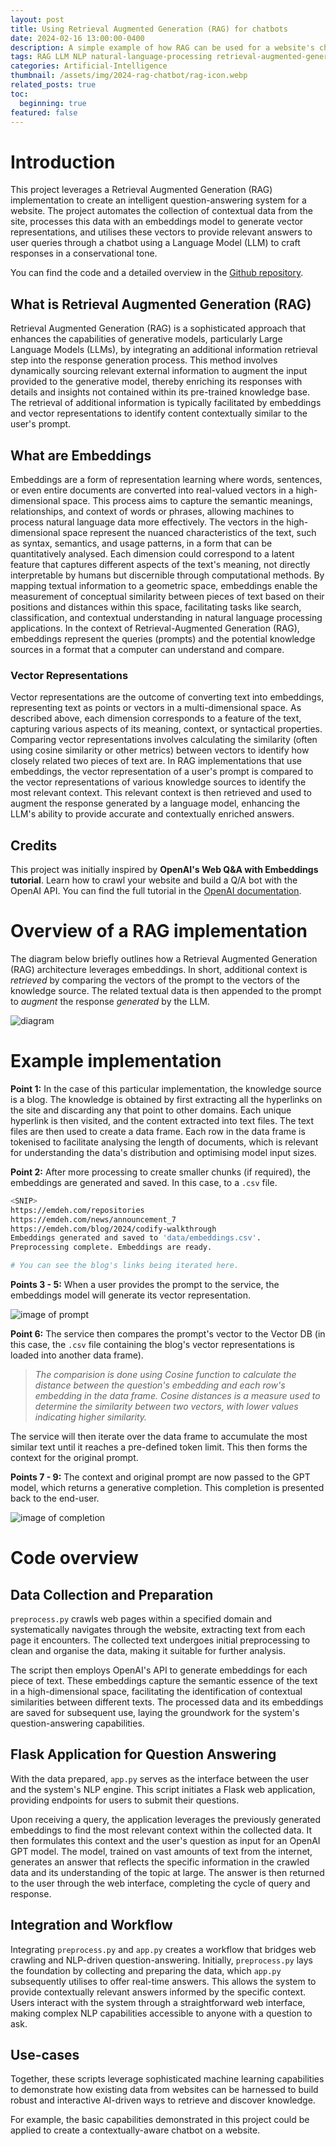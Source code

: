 ```yaml
---
layout: post
title: Using Retrieval Augmented Generation (RAG) for chatbots
date: 2024-02-16 13:00:00-0400
description: A simple example of how RAG can be used for a website's chatbot.
tags: RAG LLM NLP natural-language-processing retrieval-augmented-generation large-language-models chatbot python embeddings
categories: Artificial-Intelligence
thumbnail: /assets/img/2024-rag-chatbot/rag-icon.webp
related_posts: true
toc:
  beginning: true
featured: false
---
```


# Introduction
This project leverages a Retrieval Augmented Generation (RAG) implementation to create an intelligent question-answering system for a website. The project automates the collection of contextual data from the site, processes this data with an embeddings model to generate vector representations, and utilises these vectors to provide relevant answers to user queries through a chatbot using a Language Model (LLM) to craft responses in a conservational tone.

You can find the code and a detailed overview in the <a href="https://github.com/emdeh/web-crawl-qna-blog-bot">Github repository</a>.

## What is Retrieval Augmented Generation (RAG)
Retrieval Augmented Generation (RAG) is a sophisticated approach that enhances the capabilities of generative models, particularly Large Language Models (LLMs), by integrating an additional information retrieval step into the response generation process. This method involves dynamically sourcing relevant external information to augment the input provided to the generative model, thereby enriching its responses with details and insights not contained within its pre-trained knowledge base. The retrieval of additional information is typically facilitated by embeddings and vector representations to identify content contextually similar to the user's prompt.

## What are Embeddings
Embeddings are a form of representation learning where words, sentences, or even entire documents are converted into real-valued vectors in a high-dimensional space. This process aims to capture the semantic meanings, relationships, and context of words or phrases, allowing machines to process natural language data more effectively. The vectors in the high-dimensional space represent the nuanced characteristics of the text, such as syntax, semantics, and usage patterns, in a form that can be quantitatively analysed. Each dimension could correspond to a latent feature that captures different aspects of the text's meaning, not directly interpretable by humans but discernible through computational methods. By mapping textual information to a geometric space, embeddings enable the measurement of conceptual similarity between pieces of text based on their positions and distances within this space, facilitating tasks like search, classification, and contextual understanding in natural language processing applications. In the context of Retrieval-Augmented Generation (RAG), embeddings represent the queries (prompts) and the potential knowledge sources in a format that a computer can understand and compare.

### Vector Representations
Vector representations are the outcome of converting text into embeddings, representing text as points or vectors in a multi-dimensional space. As described above, each dimension corresponds to a feature of the text, capturing various aspects of its meaning, context, or syntactical properties. Comparing vector representations involves calculating the similarity (often using cosine similarity or other metrics) between vectors to identify how closely related two pieces of text are. In RAG implementations that use embeddings, the vector representation of a user's prompt is compared to the vector representations of various knowledge sources to identify the most relevant context. This relevant context is then retrieved and used to augment the response generated by a language model, enhancing the LLM's ability to provide accurate and contextually enriched answers.

## Credits
This project was initially inspired by **OpenAI's Web  Q&A with Embeddings tutorial**. Learn how to crawl your website and build a Q/A bot with the OpenAI API. You can find the full tutorial in the <a href="https://platform.openai.com/docs/tutorials/web-qa-embeddings">OpenAI documentation</a>.


# Overview of a RAG implementation
The diagram below briefly outlines how a Retrieval Augmented Generation (RAG) architecture leverages embeddings. In short, additional context is *retrieved* by comparing the vectors of the prompt to the vectors of the knowledge source. The related textual data is then appended to the prompt to *augment* the response *generated* by the LLM.

<img src="/assets/img/2024-rag-chatbot/diagram.png" alt="diagram">

# Example implementation

**Point 1:** In the case of this particular implementation, the knowledge source is a blog. The knowledge is obtained by first extracting all the hyperlinks on the site and discarding any that point to other domains. Each unique hyperlink is then visited, and the content extracted into text files. The text files are then used to create a data frame. Each row in the data frame is tokenised to facilitate analysing the length of documents, which is relevant for understanding the data's distribution and optimising model input sizes. 

**Point 2:** After more processing to create smaller chunks (if required), the embeddings are generated and saved. In this case, to a `.csv` file.

```bash
<SNIP>
https://emdeh.com/repositories
https://emdeh.com/news/announcement_7
https://emdeh.com/blog/2024/codify-walkthrough
Embeddings generated and saved to 'data/embeddings.csv'.
Preprocessing complete. Embeddings are ready.

# You can see the blog's links being iterated here.
```

**Points 3 - 5:** When a user provides the prompt to the service, the embeddings model will generate its vector representation.

<img src="/assets/img/2024-rag-chatbot/image-of-prompt.png" alt="image of prompt">

**Point 6:** The service then compares the prompt's vector to the Vector DB (in this case, the `.csv` file containing the blog's vector representations is loaded into another data frame). 

> *The comparision is done using Cosine function to calculate the distance between the question's embedding and each row's embedding in the data frame. Cosine distances is a measure used to determine the similarity between two vectors, with lower values indicating higher similarity.*

The service will then iterate over the data frame to accumulate the most similar text until it reaches a pre-defined token limit. This then forms the context for the original prompt.

**Points 7 - 9:** The context and original prompt are now passed to the GPT model, which returns a generative completion. This completion is presented back to the end-user.

<img src="/assets/img/2024-rag-chatbot/image-of-completion.png" alt="image of completion">


# Code overview
 
 
## Data Collection and Preparation
`preprocess.py` crawls web pages within a specified domain and systematically navigates through the website, extracting text from each page it encounters. The collected text undergoes initial preprocessing to clean and organise the data, making it suitable for further analysis.

The script then employs OpenAI's API to generate embeddings for each piece of text. These embeddings capture the semantic essence of the text in a high-dimensional space, facilitating the identification of contextual similarities between different texts. The processed data and its embeddings are saved for subsequent use, laying the groundwork for the system's question-answering capabilities.

## Flask Application for Question Answering
With the data prepared, `app.py` serves as the interface between the user and the system's NLP engine. This script initiates a Flask web application, providing endpoints for users to submit their questions.

Upon receiving a query, the application leverages the previously generated embeddings to find the most relevant context within the collected data. It then formulates this context and the user's question as input for an OpenAI GPT model. The model, trained on vast amounts of text from the internet, generates an answer that reflects the specific information in the crawled data and its understanding of the topic at large. The answer is then returned to the user through the web interface, completing the cycle of query and response.

## Integration and Workflow
Integrating `preprocess.py` and `app.py` creates a workflow that bridges web crawling and NLP-driven question-answering. Initially, `preprocess.py` lays the foundation by collecting and preparing the data, which `app.py` subsequently utilises to offer real-time answers. This allows the system to provide contextually relevant answers informed by the specific context. Users interact with the system through a straightforward web interface, making complex NLP capabilities accessible to anyone with a question to ask.

## Use-cases
Together, these scripts leverage sophisticated machine learning capabilities to demonstrate how existing data from websites can be harnessed to build robust and interactive AI-driven ways to retrieve and discover knowledge.

For example, the basic capabilities demonstrated in this project could be applied to create a contextually-aware chatbot on a website. 